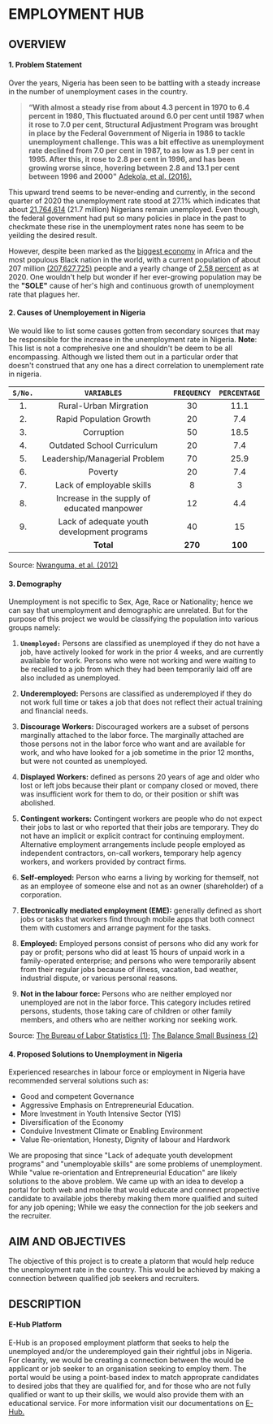 # **EMPLOYMENT HUB**

## **OVERVIEW**

#### 1. **Problem Statement**

Over the years, Nigeria has been seen to be battling with a steady increase in the number of unemployment cases in the country.

   > __“With almost a steady rise from about 4.3 percent in 1970 to 6.4 percent in 1980, This fluctuated around 6.0 per cent until 1987 when it rose to 7.0 per cent, Structural Adjustment Program was brought in place by the Federal Government of Nigeria in 1986 to tackle unemployment challenge. This was a bit effective as unemployment rate declined from 7.0 per cent in 1987, to as low as 1.9 per cent in 1995. After this, it rose to 2.8 per cent in 1996, and has been growing worse since, hovering between 2.8 and 13.1 per cent between 1996 and 2000"__ [Adekola, et al. (2016).][1]

This upward trend seems to be never-ending and currently, in the second quarter of 2020 the unemployment rate stood at 27.1% which indicates that about [21,764,614][2] (21.7 million) Nigerians remain unemployed. Even though, the federal government had put so many policies in place in the past to checkmate these rise in the unemployment rates none has seem to be yeilding the desired result.

However, despite been marked as the [biggest economy][3] in Africa and the most populous Black nation in the world, with a current population of about 207 million [(207,627,725)][4] people and a yearly change of [2.58 percent][4] as at 2020. One wouldn't help but wonder if her ever-growing population may be the **"SOLE"** cause of her's high and continuous growth of unemployment rate that plagues her.

#### 2. **Causes of Unemployement in Nigeria**

We would like to list some causes gotten from secondary sources that may be responsible for the increase in the unemployment rate in Nigeria. **Note**: This list is not a comprehesive one and shouldn't be deem to be all encompassing. Although we listed them out in a particular order that doesn't construed that any one has a direct correlation to unemplement rate in nigeria.

|**`S/No.`**|**`VARIABLES`**|**`FREQUENCY`**|**`PERCENTAGE`**|
|:-:|:-------:|:-------:|:--------:|
|1.|Rural-Urban Mirgration| 30 | 11.1 |
|2.|Rapid Population Growth| 20 | 7.4 |
|3.|Corruption| 50 | 18.5 |
|4.|Outdated School Curriculum| 20 | 7.4 |
|5.|Leadership/Managerial Problem| 70 | 25.9 |
|6.|Poverty| 20 | 7.4 |
|7.|Lack of employable skills| 8 | 3 |
|8.|Increase in the supply of educated manpower| 12 | 4.4 |
|9.|Lack of adequate youth development programs| 40 | 15 |
|  |**Total**|**270** | **100** |

Source: [Nwanguma, et al. (2012)][5]

#### 3. **Demography**

Unemployment is not specific to Sex, Age, Race or Nationality; hence we can say that unemployment and demographic are unrelated. But for the purpose of this project we would be classifying the population into various groups namely:

1. **`Unemployed:`** Persons are classified as unemployed if they do not have a job, have actively looked for work in the prior 4 weeks, and are currently available for work. Persons who were not working and were waiting to be recalled to a job from which they had been temporarily laid off are also included as unemployed.

2. **Underemployed:** Persons are classified as underemployed if they do not work full time or takes a job that does not reflect their actual training and financial needs.

3. **Discourage Workers:** Discouraged workers are a subset of persons marginally attached to the labor force. The marginally attached are those persons not in the labor force who want and are available for work, and who have looked for a job sometime in the prior 12 months, but were not counted as unemployed.

4. **Displayed Workers:** defined as persons 20 years of age and older who lost or left jobs because their plant or company closed or moved, there was insufficient work for them to do, or their position or shift was abolished.

5. **Contingent workers:** Contingent workers are people who do not expect their jobs to last or who reported that their jobs are temporary. They do not have an implicit or explicit contract for continuing employment. Alternative employment arrangements include people employed as independent contractors, on-call workers, temporary help agency workers, and workers provided by contract firms.

6. **Self-employed:** Person who earns a living by working for themself, not as an employee of someone else and not as an owner (shareholder) of a corporation.

7. **Electronically mediated employment (EME):** generally defined as short jobs or tasks that workers find through mobile apps that both connect them with customers and arrange payment for the tasks.

8. **Employed:** Employed persons consist of persons who did any work for pay or profit; persons who did at least 15 hours of unpaid work in a family-operated enterprise; and persons who were temporarily absent from their regular jobs because of illness, vacation, bad weather, industrial dispute, or various personal reasons. 

9. **Not in the labour force:** Persons who are neither employed nor unemployed are not in the labor force. This category includes retired persons, students, those taking care of children or other family members, and others who are neither working nor seeking work.

Source: [The Bureau of Labor Statistics (1)][6]; [The Balance Small Business (2)][7]

#### 4. **Proposed Solutions to Unemployment in Nigeria**

Experienced researches in labour force or employment in Nigeria have recommended serveral solutions such as:

- Good and competent Governance
- Aggressive Emphasis on Entrepreneurial Education.
- More Investment in Youth Intensive Sector (YIS)
- Diversification of the Economy
- Conduive Investment Climate or Enabling Environment
- Value Re-orientation, Honesty, Dignity of labour and Hardwork

We are proposing that since "Lack of adequate youth development programs" and "unemployable skills" are some problems of unemployment. While "value re-orientation and Entrepreneurial Education" are likely solutions to the above problem. We came up with an idea to develop a portal for both web and mobile that would educate and connect propective candidate to available jobs thereby making them more qualified and suited for any job opening; While we easy the connection for the job seekers and the recruiter.

## **AIM AND OBJECTIVES**

The objective of this project is to create a platorm that would help reduce the unemployment rate in the country. This would be achieved by making a connection between qualified job seekers and recruiters.

## **DESCRIPTION**

#### **E-Hub Platform**

E-Hub is an proposed employment platform that seeks to help the unemployed and/or the underemployed gain their rightful jobs in Nigeria. For clearity, we would be creating a connection between the would be applicant or job seeker to an organisation seeking to employ them. The portal would be using a point-based index to match approprate candidates to desired jobs that they are qualified for, and for those who are not fully qualified or want to up their skills, we would also provide them with an educational service. For more information visit our documentations on [E-Hub.](E-Hub.txt)

<!-- Markdown links -->

[1]: http://eprints.covenantuniversity.edu.ng/6771/1/ISROSET-IJSRMS-00209.pdf "ADEKOLA"

[2]: https://nairametrics.com/2020/08/14/breaking-nigeria-unemployment-rate-jumps-to-27-1 "Unemployment"

[3]: https://www.bloomberg.com/news/articles/2020-03-03/nigeria-now-tops-south-africa-as-the-continent-s-biggest-economy "biggest economy"

[4]: https://www.worldometers.info/world-population/nigeria-population/ "Population growth"

[5]: https://journal-archieves23.webs.com/1125-1141.pdf "Table"

[6]: https://www.bls.gov/cps/lfcharacteristics.htm#unemp "bls"

[7]: https://www.thebalancesmb.com/what-does-it-mean-to-be-self-employed-398471 "balance"
